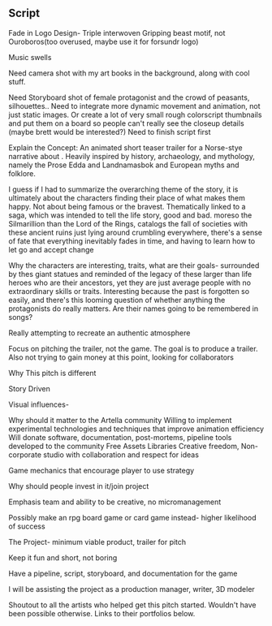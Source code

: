 ## Script

Fade in Logo Design- Triple interwoven Gripping beast motif, not Ouroboros(too overused, maybe use it for forsundr logo)

Music swells

Need camera shot with my art books in the background, along with cool stuff.

Need Storyboard shot of female protagonist and the crowd of peasants, silhouettes.. Need to integrate more dynamic movement and animation, not just static images.  Or create a lot of very small rough colorscript thumbnails and put them on a board so people can't really see the closeup details (maybe brett would be interested?)  Need to finish script first

Explain the Concept: An animated short teaser trailer for a Norse-stye narrative about .  Heavily inspired by history, archaeology, and mythology, namely the Prose Edda and Landnamasbok and European myths and folklore.

I guess if I had to summarize the overarching theme of the story, it is ultimately about the characters finding their place of what makes them happy.  Not about being famous or the bravest.  Thematically linked to a saga, which was intended to tell the life story, good and bad.  moreso the Silmarillion than the Lord of the Rings, catalogs the fall of societies with these ancient ruins just lying around crumbling everywhere, there's a sense of fate that everything inevitably fades in time, and having to learn how to let go and accept change

Why the characters are interesting, traits, what are their goals- surrounded by thes giant statues and reminded of the legacy of these larger than life heroes who are their ancestors, yet they are just average people with no extraordinary skills or traits.  Interesting because the past is forgotten so easily, and there's this looming question of whether anything the protagonists do really matters.  Are their names going to be remembered in songs?

Really attempting to recreate an authentic atmosphere

Focus on pitching the trailer, not the game.  The goal is to produce a trailer.  Also not trying to gain money at this point, looking for collaborators

Why This pitch is different

Story Driven

Visual influences- 

Why should it matter to the Artella community
Willing to implement experimental technologies and techniques that improve animation efficiency
Will donate software, documentation, post-mortems, pipeline tools developed to the community
Free Assets Libraries
Creative freedom, 
Non- corporate studio with collaboration and respect for ideas

Game mechanics that encourage player to use strategy

Why should people invest in it/join project

Emphasis team and ability to be creative, no micromanagement

Possibly make an rpg board game or card game instead- higher likelihood of success

The Project- minimum viable product, trailer for pitch

Keep it fun and short, not boring

Have a pipeline, script, storyboard, and documentation for the game

I will be assisting the project as a production manager, writer, 3D modeler

Shoutout to all the artists who helped get this pitch started.  Wouldn't have been possible otherwise.  Links to their portfolios below.
